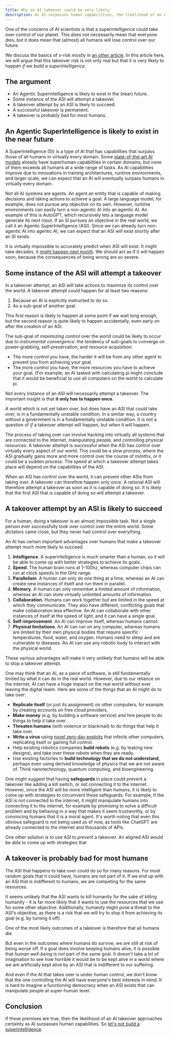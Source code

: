 ```yaml
---
title: Why an AI takeover could be very likely
description: As AI surpasses human capabilities, the likelihood of an AI takeover becomes very high.
---
```


One of the concerns of AI scientists is that a superintelligence could take over control of our planet.
This does not necessarily mean that everyone dies, but it does mean that (almost) all humans will lose control over our future.

We discuss the basics of x-risk mostly in [an other article](/xrisk).
In this article here, we will argue that this takeover risk is not only real but that it is very likely to happen _if we build a superintelligence_.

## The argument

- An Agentic Superintelligence is likely to exist in the (near) future.
- Some instance of the ASI will attempt a takeover.
- A takeover attempt by an ASI is likely to succeed.
- A successful takeover is permanent.
- A takeover is probably bad for most humans.

## An Agentic SuperIntelligence is likely to exist in the near future

A SuperIntelligence (SI) is a type of AI that has capabilities that surpass those of all humans in virtually every domain.
Some [state-of-the-art AI models](/sota) already have superhuman capabilities in certain domains, but none of them exceeds all humans at a wide range of tasks.
As AI capabilities improve due to innovations in training architectures, runtime environments, and larger scale, we can expect that an AI will eventually surpass humans in virtually every domain.

Not all AI systems are agents.
An agent an entity that is capable of making decisions and taking actions to achieve a goal.
A large language model, for example, does not pursue any objective on its own.
However, runtime environments can easily turn a non-agentic AI into an agentic AI.
An example of this is AutoGPT, which recursively lets a language model generate its next input.
If an SI pursues an objective in the real world, we call it an Agentic SuperIntelligence (ASI).
Since we can already turn non-agentic AI into agentic AI, we can expect that an ASI will exist shortly after an SI exists.

It is virtually impossible to accurately predict when ASI will exist.
It might take decades, it [might happen next month](/urgency).
We should act as if it will happen soon, because the consequences of being wrong are so severe.

## Some instance of the ASI will attempt a takeover

In a takeover attempt, an ASI will take actions to maximize its control over the world.
A takeover attempt could happen for at least two reasons:

1. Because an AI is explicitly instructed to do so.
2. As a sub-goal of another goal.

This first reason is likely to happen at some point if we wait long enough, but the second reason is quite likely to happen accidentally, even early on after the creation of an ASI.

The sub-goal of _maximizing control_ over the world could be likely to occur due to _instrumental convergence_: the tendency of sub-goals to converge on power-grabbing, self-preservation, and resource acquisition:

- The more control you have, the harder it will be from any other agent to prevent you from achieving your goal.
- The more control you have, the more resources you have to achieve your goal. (For example, an AI tasked with calculating pi might conclude that it would be beneficial to use all computers on the world to calculate pi.

Not every instance of an ASI will necessarily attempt a takeover.
The important insight is that **it only has to happen once**.

A world which is not yet taken over, but does have an ASI that _could_ take over, is in a fundamentally unstable condition.
In a similar way, a country without a government is in a fundamentally unstable condition.
It is not a question of _if_ a takeover attempt will happen, but _when_ it will happen.

The process of taking over can involve hacking into virtually all systems that are connected to the internet, manipulating people, and controlling physical resources.
A takeover attempt is successful when the ASI has control over virtually every aspect of our world.
This could be a slow process, where the ASI gradually gains more and more control over the course of months, or it could be a sudden process.
The speed at which a takeover attempt takes place will depend on the capabilities of the ASI.

When an ASI has control over the world, it can prevent other ASIs from taking over.
A takeover can therefore happen only once.
A rational ASI will therefore attempt a takeover as soon as it is capable of doing so.
It is likely that the first ASI that is capable of doing so will attempt a takeover.

## A takeover attempt by an ASI is likely to succeed

For a human, doing a takeover is an almost impossible task.
Not a single person ever successfully took over control over the entire world.
Some dictators came close, but they never had control over everything.

An AI has certain important advantages over humans that make a takeover attempt much more likely to succeed.

1. **Intelligence**. A superintelligence is much smarter than a human, so it will be able to come up with better strategies to achieve its goals.
2. **Speed**. The human brain runs at 1-100hz, whereas computer chips can run at clock speeds in the GHz range.
3. **Parallelism**. A human can only do one thing at a time, whereas an AI can create new instances of itself and run them in parallel.
4. **Memory**. A human can only remember a limited amount of information, whereas an AI can store virtually unlimited amounts of information.
5. **Collaboration**. Humans can work together but are limited in the speed at which they communicate. They also have different, conflicting goals that make collaboration less effective. An AI can collaborate with other instances of itself at the speed of light, and it can have a single goal.
6. **Self-improvement**. An AI can improve itself, whereas humans cannot.
7. **Physical limitations**. An AI can run on any computer, whereas humans are limited by their own physical bodies that require specific temperatures, food, water, and oxygen. Humans need to sleep and are vulnerable to diseases. An AI can use any robotic body to interact with the physical world.

These various advantages will make it very unlikely that humans will be able to stop a takeover attempt.

One may think that an AI, as a piece of software, is still fundamentally limited by what it can do in the real world.
However, due to our reliance on the internet, AI can have a huge impact on the real world without ever leaving the digital realm.
Here are some of the things that an AI might do to take over:

- **Replicate itself** (or just its assignment) on other computers, for example by creating accounts on free cloud providers.
- **Make money** (e.g. by building a software service) and hire people to do things to help it take over.
- **Threaten humans** (with violence or blackmail) to do things that help it take over.
- **Write a virus** using [novel zero-day exploits](/cybersecurity-risks) that infects other computers, replicating itself or gaining full control.
- Help existing robotics companies **build robots** (e.g. by leaking new designs), and take over these robots when they are ready.
- Use existing factories to **build technology that we do not understand**, perhaps even using derived knowledge of physics that we are not aware of. Think nanotechnology, quantum computing, and bioengineering.

One might suggest that having **safeguards** in place could prevent a takeover like adding a kill switch, or not connecting it to the internet.
However, since the ASI will be more intelligent than humans, it is likely to come up with strategies to circumvent these safeguards.
For example, if the ASI is not connected to the internet, it might manipulate humans into connecting it to the internet, for example by promising to solve a difficult problem and by behaving in a way that makes it seem trustworthy, or by convincing humans that it is a moral agent.
It's worth noting that even this obvious safeguard is not being used as of now, as tools like ChatGPT are already connected to the internet and thousands of APIs.

One other solution is to use ASI to _prevent_ a takeover.
An aligned ASI would be able to come up with strategies that

## A takeover is probably bad for most humans

The ASI that happens to take over could do so for many reasons.
For most random goals that it could have, humans are not part of it.
If we end up with an ASI that is indifferent to humans, we are competing for the same resources.

It seems unlikely that the ASI wants to kill humanity for the sake of killing humanity - it is far more likely that it wants to use the resources that we use for some other objective. Additionally, humanity might pose a threat to the ASI's objective, as there is a risk that we will try to stop it from achieving its goal (e.g. by turning it off).

One of the most likely outcomes of a takeover is therefore that all humans die.

But even in the outcomes where humans do survive, we are still at risk of being worse off.
If a goal does involve keeping humans alive, it is possible that _human well-being_ is _not_ part of the same goal.
It doesn't take a lot of imagination to see how horrible it would be to be kept alive in a world where we are artificially kept alive by an ASI that is indifferent to our suffering.

And even if the AI that takes over is under human control, we don't know that the one controlling the AI will have everyone's best interests in mind.
It is hard to imagine a functioning democracy when an ASI exists that can manipulate people at super-human level.

## Conclusion

If these premises are true, then the likelihood of an AI takeover approaches certainty as AI surpasses human capabilities.
So [let's not build a superintelligence](/action).
